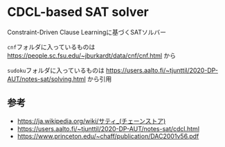 # CDCL-based SAT solver
Constraint-Driven Clause Learningに基づくSATソルバー

`cnf`フォルダに入っているものは https://people.sc.fsu.edu/~jburkardt/data/cnf/cnf.html から

`sudoku`フォルダに入っているものは https://users.aalto.fi/~tjunttil/2020-DP-AUT/notes-sat/solving.html から引用

## 参考
- https://ja.wikipedia.org/wiki/サティ_(チェーンストア)
- https://users.aalto.fi/~tjunttil/2020-DP-AUT/notes-sat/cdcl.html
- https://www.princeton.edu/~chaff/publication/DAC2001v56.pdf
